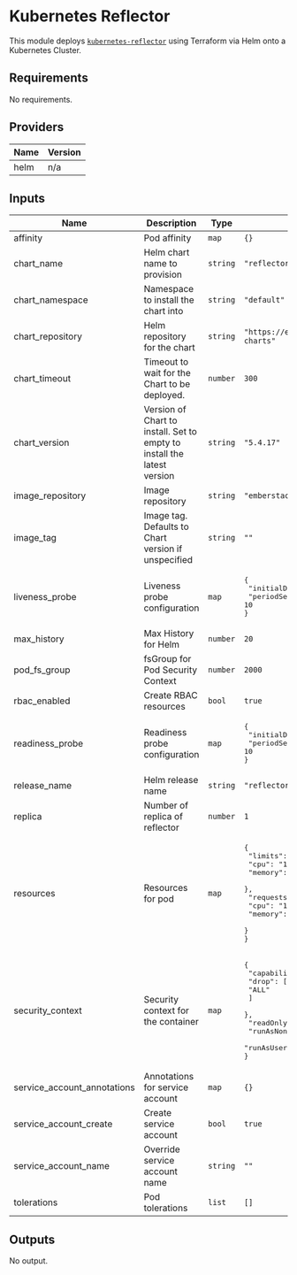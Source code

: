 # Kubernetes Reflector

This module deploys [`kubernetes-reflector`](https://github.com/emberstack/kubernetes-reflector)
using Terraform via Helm onto a Kubernetes Cluster.

## Requirements

No requirements.

## Providers

| Name | Version |
|------|---------|
| helm | n/a |

## Inputs

| Name | Description | Type | Default | Required |
|------|-------------|------|---------|:--------:|
| affinity | Pod affinity | `map` | `{}` | no |
| chart\_name | Helm chart name to provision | `string` | `"reflector"` | no |
| chart\_namespace | Namespace to install the chart into | `string` | `"default"` | no |
| chart\_repository | Helm repository for the chart | `string` | `"https://emberstack.github.io/helm-charts"` | no |
| chart\_timeout | Timeout to wait for the Chart to be deployed. | `number` | `300` | no |
| chart\_version | Version of Chart to install. Set to empty to install the latest version | `string` | `"5.4.17"` | no |
| image\_repository | Image repository | `string` | `"emberstack/kubernetes-reflector"` | no |
| image\_tag | Image tag. Defaults to Chart version if unspecified | `string` | `""` | no |
| liveness\_probe | Liveness probe configuration | `map` | <pre>{<br>  "initialDelaySeconds": 5,<br>  "periodSeconds": 10<br>}</pre> | no |
| max\_history | Max History for Helm | `number` | `20` | no |
| pod\_fs\_group | fsGroup for Pod Security Context | `number` | `2000` | no |
| rbac\_enabled | Create RBAC resources | `bool` | `true` | no |
| readiness\_probe | Readiness probe configuration | `map` | <pre>{<br>  "initialDelaySeconds": 5,<br>  "periodSeconds": 10<br>}</pre> | no |
| release\_name | Helm release name | `string` | `"reflector"` | no |
| replica | Number of replica of reflector | `number` | `1` | no |
| resources | Resources for pod | `map` | <pre>{<br>  "limits": {<br>    "cpu": "100m",<br>    "memory": "256Mi"<br>  },<br>  "requests": {<br>    "cpu": "100m",<br>    "memory": "256Mi"<br>  }<br>}</pre> | no |
| security\_context | Security context for the container | `map` | <pre>{<br>  "capabilities": {<br>    "drop": [<br>      "ALL"<br>    ]<br>  },<br>  "readOnlyRootFilesystem": false,<br>  "runAsNonRoot": true,<br>  "runAsUser": 1000<br>}</pre> | no |
| service\_account\_annotations | Annotations for service account | `map` | `{}` | no |
| service\_account\_create | Create service account | `bool` | `true` | no |
| service\_account\_name | Override service account name | `string` | `""` | no |
| tolerations | Pod tolerations | `list` | `[]` | no |

## Outputs

No output.
